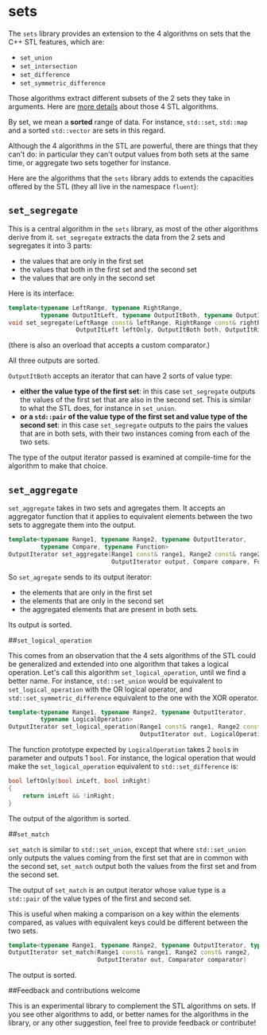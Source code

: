 # sets
The `sets` library provides an extension to the 4 algorithms on sets that the C++ STL features, which are:

* `set_union`
* `set_intersection`
* `set_difference`
* `set_symmetric_difference`

Those algorithms extract different subsets of the 2 sets they take in arguments. Here are [more details](https://www.fluentcpp.com/2017/01/09/know-your-algorithms-algos-on-sets/ "STL algorithms on sets") about those 4 STL algorithms.

By set, we mean a **sorted** range of data. For instance, `std::set`, `std::map` and a sorted `std::vector` are sets in this regard.

Although the 4 algorithms in the STL are powerful, there are things that they can't do: in particular they can't output values from both sets at the same time, or aggregate two sets together for instance.

Here are the algorithms that the `sets` library adds to extends the capacities offered by the STL (they all live in the namespace `fluent`):

## `set_segregate`
This is a central algorithm in the `sets` library,  as most of the other algorithms derive from it. `set_segregate` extracts the data from the 2 sets and segregates it into 3 parts:

* the values that are only in the first set
* the values that both in the first set and the second set
* the values that are only in the second set

Here is its interface:

```cpp
template<typename LeftRange, typename RightRange,
         typename OutputItLeft, typename OutputItBoth, typename OutputItRight>
void set_segregate(LeftRange const& leftRange, RightRange const& rightRange,
                   OutputItLeft leftOnly, OutputItBoth both, OutputItRight rightOnly)
```

(there is also an overload that accepts a custom comparator.)

All three outputs are sorted.

`OutputItBoth` accepts an iterator that can have 2 sorts of value type:

* **either the value type of the first set**: in this case `set_segregate` outputs the values of the first set that are also in the second set. This is similar to what the STL does, for instance in `set_union`.
* **or a `std::pair` of the value type of the first set and value type of the second set**: in this case `set_segregate` outputs to the pairs the values that are in both sets, with their two instances coming from each of the two sets.

The type of the output iterator passed is examined at compile-time for the algorithm to make that choice.

## `set_aggregate`

`set_aggregate` takes in two sets and agregates them. It accepts an aggregator function that it applies to equivalent elements between the two sets to aggregate them into the output.

```cpp
template<typename Range1, typename Range2, typename OutputIterator,
         typename Compare, typename Function>
OutputIterator set_aggregate(Range1 const& range1, Range2 const& range2,
                             OutputIterator output, Compare compare, Function aggregator)

```

So `set_agregate` sends to its output iterator:
* the elements that are only in the first set
* the elements that are only in the second set
* the aggregated elements that are present in both sets.

Its output is sorted.

##`set_logical_operation`

This comes from an observation that the 4 sets algorithms of the STL could be generalized and extended into one algorithm that takes a logical operation. Let's call this algorithm `set_logical_operation`, until we find a better name.
For instance, `std::set_union` would be equivalent to `set_logical_operation` with the OR logical operator, and `std::set_symmetric_difference` equivalent to the one with the XOR operator.

```cpp
template<typename Range1, typename Range2, typename OutputIterator,
         typename LogicalOperation>
OutputIterator set_logical_operation(Range1 const& range1, Range2 const& range2,
                                     OutputIterator out, LogicalOperation logicalOperation)
```

The function prototype expected by `LogicalOperation` takes 2 `bool`s in parameter and outputs 1 `bool`. For instance, the logical operation that would make the `set_logical_operation` equivalent to `std::set_difference` is:

```cpp
bool leftOnly(bool inLeft, bool inRight)
{
    return inLeft && !inRight;
}
```

The output of the algorithm is sorted.

##`set_match`

`set_match` is similar to `std::set_union`, except that where `std::set_union` only outputs the values coming from the first set that are in common with the second set, `set_match` output both the values from the first set and from the second set.

The output of `set_match` is an output iterator whose value type is a `std::pair` of the value types of the first and second set.

This is useful when making a comparison on a key within the elements compared, as values with equivalent keys could be different between the two sets.

```cpp
template<typename Range1, typename Range2, typename OutputIterator, typename Comparator>
OutputIterator set_match(Range1 const& range1, Range2 const& range2,
                         OutputIterator out, Comparator comparator)
```

The output is sorted.

##Feedback and contributions welcome

This is an experimental library to complement the STL algorithms on sets. If you see other algorithms to add, or better names for the algorithms in the library, or any other suggestion, feel free to provide feedback or contribute!
